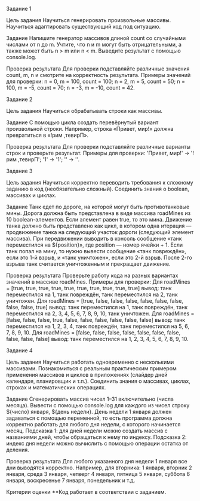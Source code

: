 Задание 1

Цель задания
Научиться генерировать произвольные массивы. Научиться адаптировать существующий код под ситуацию.

Задание
Напишите генератор массивов длиной count со случайными числами от n до m. Учтите, что n и m могут быть отрицательными, а также может быть n > m или n < m. Выведите результат с помощью console.log.

Проверка результата
Для проверки подставляйте различные значения count, m, n и смотрите на корректность результата. Примеры значений для проверки:
n = 0, m = 100, count = 100;
n = 2, m = 5, count = 50;
n = 100, m = -5, count = 70;
n = -3, m = -10, count = 42.


Задание 2

Цель задания
Научиться обрабатывать строки как массивы.

Задание
С помощью цикла создать перевёрнутый вариант произвольной строки. Например, строка «Привет, мир!» должна превратиться в «!рим ,тевирП».

Проверка результата
Для проверки подставляйте различные варианты строк и проверьте результат. Примеры для проверки:
'Привет, мир!' → '!рим ,тевирП';
'1' → '1';
'' → ''.


Задание 3

Цель задания
Научиться корректно переводить требования к сложному заданию в код (необязательно сложный). Соединить знания о boolean, массивах и циклах.

Задание
Танк едет по дороге, на которой могут быть противотанковые мины. Дорога должна быть представлена в виде массива roadMines из 10 boolean-элементов. Если элемент равен true, то это мина. Движение танка должно быть представлено как цикл, в котором одна итерация — продвижение танка на следующий участок дороги (следующий элемент массива). При передвижении выводить в консоль сообщение «танк переместился на ${position}», где position — номер ячейки + 1. Если танк попал на мину, то нужно вывести сообщение «танк повреждён», если это 1-й взрыв, и «танк уничтожен», если это 2-й взрыв. После 2-го взрыва танк считается уничтоженным и прекращает движение.

Проверка результата
Проверьте работу кода на разных вариантах значений в массиве roadMines. Примеры для проверки:
Для roadMines = [true, true, true, true, true, true, true, true, true, true] вывод: танк переместился на 1, танк повреждён, танк переместился на 2, танк уничтожен.
Для roadMines = [true, false, false, false, false, false, false, false, false, true] вывод: танк переместился на 1, танк повреждён, танк переместился на 2, 3, 4, 5, 6, 7, 8, 9, 10, танк уничтожен.
Для roadMines = [false, false, false, true, false, false, false, false, false, false] вывод: танк переместился на 1, 2, 3, 4, танк повреждён, танк переместился на 5, 6, 7, 8, 9, 10.
Для roadMines = [false, false, false, false, false, false, false, false, false, false] вывод: танк переместился на 1, 2, 3, 4, 5, 6, 7, 8, 9, 10.


Задание 4

Цель задания
Научиться работать одновременно с несколькими массивами. Познакомиться с реальным практическим примером применения массивов и циклов в приложениях (слайдер дней календаря, планировщик и т.п.). Соединить знания о массивах, циклах, строках и математических операциях.

Задание
Сгенерировать массив чисел 1–31 включительно (числа месяца). Вывести с помощью console.log для каждого из чисел строку ${число} января, ${день недели}. День недели 1 января должен задаваться с помощью переменной, то есть программа должна корректно работать для любого дня недели, с которого начинается месяц. Подсказка 1: для дней недели можно создать массив с названиями дней, чтобы обращаться к нему по индексу. Подсказка 2: индекс дня недели можно вычислить с помощью операции остатка от деления.

Проверка результата
Для любого указанного дня недели 1 января все дни выводятся корректно. Например, для вторника:
1 января, вторник
2 января, среда
3 января, четверг
4 января, пятница
5 января, суббота
6 января, воскресенье
7 января, понедельник
и т.д.

Критерии оценки
**Код работает в соответствии с заданием.
